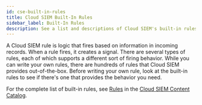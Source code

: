 ```yaml
---
id: cse-built-in-rules
title: Cloud SIEM Built-In Rules
sidebar_label: Built-In Rules
description: See a list and descriptions of Cloud SIEM's built-in rules.
---
```


A Cloud SIEM rule is logic that fires based on information in incoming records. When a rule fires, it creates a signal. There are several types of rules, each of which supports a different sort of firing behavior. While you can write your own rules, there are hundreds of rules that Cloud SIEM provides out-of-the-box. Before writing your own rule, look at the built-in rules to see if there's one that provides the behavior you need. 

For the complete list of built-in rules, see [Rules](https://github.com/SumoLogic/cloud-siem-content-catalog/blob/master/rules/README.md#rules) in the [Cloud SIEM Content Catalog](https://github.com/SumoLogic/cloud-siem-content-catalog/blob/master/README.md).